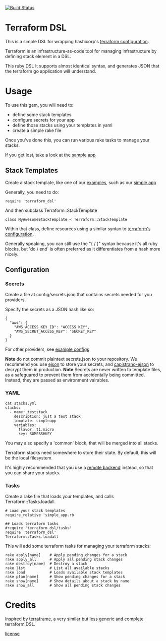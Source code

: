 [![Build Status](https://travis-ci.org/dalehamel/terraform_dsl.svg)](https://travis-ci.org/dalehamel/terraform_dsl)

# Terraform DSL

This is a simple DSL for wrapping hashicorp's [terraform configuration](https://terraform.io/docs/configuration/index.html).

Terraform is an infrastructure-as-code tool for managing infrastructure by defining stack element in a DSL.

This ruby DSL It supports almost identical syntax, and generates JSON that the terraform go application will understand.

# Usage

To use this gem, you will need to:

* define some stack templates
* configure secrets for your app
* define those stacks using your templates in yaml
* create a simple rake file

Once you've done this, you can run various rake tasks to manage your stacks.

If you get lost, take a look at the [sample app](https://github.com/dalehamel/terraform_dsl_sample)

## Stack Templates

Create a stack template, like one of our [examples](examples), such as our [simple app](examples/simple_app.rb)

Generally, you need to do:

```
require 'terraform_dsl'
```

And then subclass Terraform::StackTemplate

```
class MyAwesomeStackTemplate < Terraform::StackTemplate
```

Within that class, define resources using a similar syntax to [terraform's configuration](https://terraform.io/docs/configuration/index.html).

Generally speaking, you can still use the "{ / }" syntax because it's all ruby blocks, but 'do / end' is often preferred as it differentiates from a hash more nicely.

## Configuration

### Secrets

Create a file at config/secrets.json that contains secrets needed for you providers.

Specify the secrets as a JSON hash like so:

```
{
  "aws": {
    "AWS_ACCESS_KEY_ID": "ACCESS_KEY",
    "AWS_SECRET_ACCESS_KEY": "SECRET_KEY"
  }
}
```

For other providers, see [example configs](examples/secretconfig)

**Note** do not commit plaintext secrets.json to your repository. We recommend you use [ejson](https://github.com/Shopify/ejson) to store your secrets, and [capistrano-ejson](https://github.com/Shopify/capistrano-ejson) to decrypt them in production.
**Note** Secrets are never written to template files, as a safeguared to prevent them from accidentally being committed. Instead, they are passed as environment vairables.

### YAML

```
cat stacks.yml
stacks:
  - name: teststack
    description: just a test stack
    template: simpleapp
    variables:
      flavor: t1.micro
      key: SOMESSHKEY
```

You may also specify a 'common' block, that will be merged into all stacks.

Terraform stacks need somewhere to store their state. By default, this will be the local filesystem.

It's highly recommended that you use a [remote backend](https://www.terraform.io/docs/commands/remote-config.html) instead, so that you can share your stacks.

### Tasks

Create a rake file that loads your templates, and calls Terraform::Tasks.loadall.

```
# Load your stack templates
require_relative 'simple_app.rb'

## Loads terraform tasks
#require 'terraform_dsl/tasks'
require 'terraform_dsl'
Terraform::Tasks.loadall

```

This will add some terraform tasks for managing your terraform stacks:

```
rake apply[name]    # Apply pending changes for a stack
rake apply_all      # Apply all pending stack changes
rake destroy[name]  # Destroy a stack
rake list           # List all available stacks
rake load           # Loads available stack templates
rake plan[name]     # Show pending changes for a stack
rake show[name]     # Show details about a stack by name
rake show_all       # Show all pending stack changes
```

# Credits

Inspired by [terraframe](https://github.com/eropple/terraframe), a very similar but less generic and complete terraform DSL.

[license](LICENSE)
